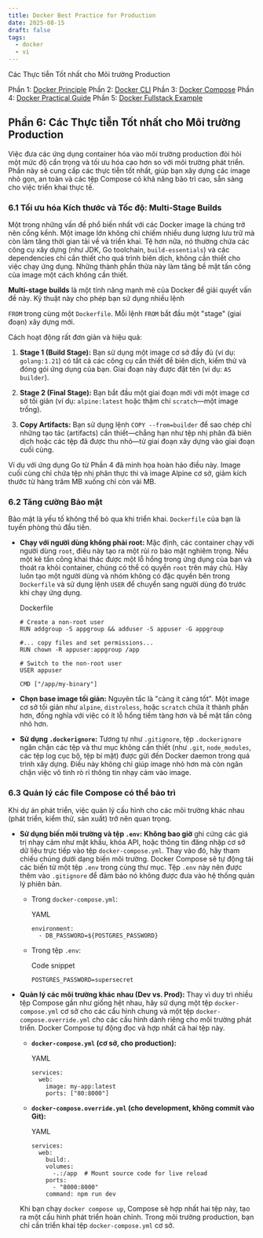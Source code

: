 ```yaml
---
title: Docker Best Practice for Production
date: 2025-08-15
draft: false
tags:
  - docker
  - vi
---
```

Các Thực tiễn Tốt nhất cho Môi trường Production
<!--more-->

Phần 1: [Docker Principle](https://blog.nagih.io.vn/post/docker/docker/) 
Phần 2: [Docker CLI](https://blog.nagih.io.vn/post/docker/docker-cli/)
Phần 3: [Docker Compose](https://blog.nagih.io.vn/post/docker/docker-compose/)
Phần 4: [Docker Practical Guide](https://blog.nagih.io.vn/post/docker/docker-practical-guide/)
Phần 5: [Docker Fullstack Example](https://blog.nagih.io.vn/post/docker/docker-fullstack-example/)

## Phần 6: Các Thực tiễn Tốt nhất cho Môi trường Production

Việc đưa các ứng dụng container hóa vào môi trường production đòi hỏi một mức độ cẩn trọng và tối ưu hóa cao hơn so với môi trường phát triển. Phần này sẽ cung cấp các thực tiễn tốt nhất, giúp bạn xây dựng các image nhỏ gọn, an toàn và các tệp Compose có khả năng bảo trì cao, sẵn sàng cho việc triển khai thực tế.

### 6.1 Tối ưu hóa Kích thước và Tốc độ: Multi-Stage Builds

Một trong những vấn đề phổ biến nhất với các Docker image là chúng trở nên cồng kềnh. Một image lớn không chỉ chiếm nhiều dung lượng lưu trữ mà còn làm tăng thời gian tải về và triển khai. Tệ hơn nữa, nó thường chứa các công cụ xây dựng (như JDK, Go toolchain, `build-essentials`) và các dependencies chỉ cần thiết cho quá trình biên dịch, không cần thiết cho việc chạy ứng dụng. Những thành phần thừa này làm tăng bề mặt tấn công của image một cách không cần thiết.

**Multi-stage builds** là một tính năng mạnh mẽ của Docker để giải quyết vấn đề này. Kỹ thuật này cho phép bạn sử dụng nhiều lệnh

`FROM` trong cùng một `Dockerfile`. Mỗi lệnh `FROM` bắt đầu một "stage" (giai đoạn) xây dựng mới.

Cách hoạt động rất đơn giản và hiệu quả:

1. **Stage 1 (Build Stage):** Bạn sử dụng một image cơ sở đầy đủ (ví dụ: `golang:1.21`) có tất cả các công cụ cần thiết để biên dịch, kiểm thử và đóng gói ứng dụng của bạn. Giai đoạn này được đặt tên (ví dụ: `AS builder`).
    
2. **Stage 2 (Final Stage):** Bạn bắt đầu một giai đoạn mới với một image cơ sở tối giản (ví dụ: `alpine:latest` hoặc thậm chí `scratch`—một image trống).
    
3. **Copy Artifacts:** Bạn sử dụng lệnh `COPY --from=builder` để sao chép chỉ những tạo tác (artifacts) cần thiết—chẳng hạn như tệp nhị phân đã biên dịch hoặc các tệp đã được thu nhỏ—từ giai đoạn xây dựng vào giai đoạn cuối cùng.
    

Ví dụ với ứng dụng Go từ Phần 4 đã minh họa hoàn hảo điều này. Image cuối cùng chỉ chứa tệp nhị phân thực thi và image Alpine cơ sở, giảm kích thước từ hàng trăm MB xuống chỉ còn vài MB.

### 6.2 Tăng cường Bảo mật

Bảo mật là yếu tố không thể bỏ qua khi triển khai. `Dockerfile` của bạn là tuyến phòng thủ đầu tiên.

- **Chạy với người dùng không phải root:** Mặc định, các container chạy với người dùng `root`, điều này tạo ra một rủi ro bảo mật nghiêm trọng. Nếu một kẻ tấn công khai thác được một lỗ hổng trong ứng dụng của bạn và thoát ra khỏi container, chúng có thể có quyền `root` trên máy chủ. Hãy luôn tạo một người dùng và nhóm không có đặc quyền bên trong `Dockerfile` và sử dụng lệnh `USER` để chuyển sang người dùng đó trước khi chạy ứng dụng.
    
    Dockerfile
    
    ```
    # Create a non-root user
    RUN addgroup -S appgroup && adduser -S appuser -G appgroup
    
    #... copy files and set permissions...
    RUN chown -R appuser:appgroup /app
    
    # Switch to the non-root user
    USER appuser
    
    CMD ["/app/my-binary"]
    ```
    
- **Chọn base image tối giản:** Nguyên tắc là "càng ít càng tốt". Một image cơ sở tối giản như `alpine`, `distroless`, hoặc `scratch` chứa ít thành phần hơn, đồng nghĩa với việc có ít lỗ hổng tiềm tàng hơn và bề mặt tấn công nhỏ hơn.
    
- **Sử dụng `.dockerignore`:** Tương tự như `.gitignore`, tệp `.dockerignore` ngăn chặn các tệp và thư mục không cần thiết (như `.git`, `node_modules`, các tệp log cục bộ, tệp bí mật) được gửi đến Docker daemon trong quá trình xây dựng. Điều này không chỉ giúp image nhỏ hơn mà còn ngăn chặn việc vô tình rò rỉ thông tin nhạy cảm vào image.
    

### 6.3 Quản lý các file Compose có thể bảo trì

Khi dự án phát triển, việc quản lý cấu hình cho các môi trường khác nhau (phát triển, kiểm thử, sản xuất) trở nên quan trọng.

- **Sử dụng biến môi trường và tệp `.env`:** **Không bao giờ** ghi cứng các giá trị nhạy cảm như mật khẩu, khóa API, hoặc thông tin đăng nhập cơ sở dữ liệu trực tiếp vào tệp `docker-compose.yml`. Thay vào đó, hãy tham chiếu chúng dưới dạng biến môi trường. Docker Compose sẽ tự động tải các biến từ một tệp `.env` trong cùng thư mục. Tệp `.env` này nên được thêm vào `.gitignore` để đảm bảo nó không được đưa vào hệ thống quản lý phiên bản.
    
    - Trong `docker-compose.yml`:
        
        YAML
        
        ```
        environment:
          - DB_PASSWORD=${POSTGRES_PASSWORD}
        ```
        
    - Trong tệp `.env`:
        
        Code snippet
        
        ```
        POSTGRES_PASSWORD=supersecret
        ```
        
- **Quản lý các môi trường khác nhau (Dev vs. Prod):** Thay vì duy trì nhiều tệp Compose gần như giống hệt nhau, hãy sử dụng một tệp `docker-compose.yml` cơ sở cho các cấu hình chung và một tệp `docker-compose.override.yml` cho các cấu hình dành riêng cho môi trường phát triển. Docker Compose tự động đọc và hợp nhất cả hai tệp này.
    
    - **`docker-compose.yml` (cơ sở, cho production):**
        
        YAML
        
        ```
        services:
          web:
            image: my-app:latest
            ports: ["80:8000"]
        ```
        
    - **`docker-compose.override.yml` (cho development, không commit vào Git):**
        
        YAML
        
        ```
        services:
          web:
            build:.
            volumes:
              -.:/app  # Mount source code for live reload
            ports:
              - "8000:8000"
            command: npm run dev
        ```
        
    
    Khi bạn chạy `docker compose up`, Compose sẽ hợp nhất hai tệp này, tạo ra một cấu hình phát triển hoàn chỉnh. Trong môi trường production, bạn chỉ cần triển khai tệp `docker-compose.yml` cơ sở.